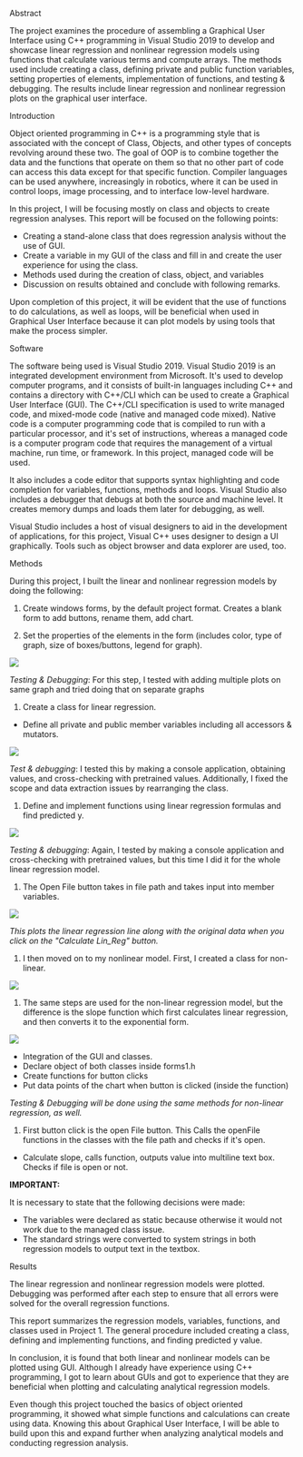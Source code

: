 Abstract

The project examines the procedure of assembling a Graphical User Interface using C++ programming in Visual Studio 2019 to develop and showcase linear regression and nonlinear regression models using functions that calculate various terms and compute arrays. The methods used include creating a class, defining private and public function variables, setting properties of elements, implementation of functions, and testing &amp; debugging. The results include linear regression and nonlinear regression plots on the graphical user interface.

Introduction

Object oriented programming in C++ is a programming style that is associated with the concept of Class, Objects, and other types of concepts revolving around these two. The goal of OOP is to combine together the data and the functions that operate on them so that no other part of code can access this data except for that specific function. Compiler languages can be used anywhere, increasingly in robotics, where it can be used in control loops, image processing, and to interface low-level hardware.

In this project, I will be focusing mostly on class and objects to create regression analyses. This report will be focused on the following points:

- Creating a stand-alone class that does regression analysis without the use of GUI.
- Create a variable in my GUI of the class and fill in and create the user experience for using the class.
- Methods used during the creation of class, object, and variables
- Discussion on results obtained and conclude with following remarks.

Upon completion of this project, it will be evident that the use of functions to do calculations, as well as loops, will be beneficial when used in Graphical User Interface because it can plot models by using tools that make the process simpler.

Software

The software being used is Visual Studio 2019. Visual Studio 2019 is an integrated development environment from Microsoft. It&#39;s used to develop computer programs, and it consists of built-in languages including C++ and contains a directory with C++/CLI which can be used to create a Graphical User Interface (GUI). The C++/CLI specification is used to write managed code, and mixed-mode code (native and managed code mixed). Native code is a computer programming code that is compiled to run with a particular processor, and it&#39;s set of instructions, whereas a managed code is a computer program code that requires the management of a virtual machine, run time, or framework. In this project, managed code will be used.

It also includes a code editor that supports syntax highlighting and code completion for variables, functions, methods and loops. Visual Studio also includes a debugger that debugs at both the source and machine level. It creates memory dumps and loads them later for debugging, as well.

Visual Studio includes a host of visual designers to aid in the development of applications, for this project, Visual C++ uses designer to design a UI graphically. Tools such as object browser and data explorer are used, too.

Methods

During this project, I built the linear and nonlinear regression models by doing the following:

1. Create windows forms, by the default project format. Creates a blank form to add buttons, rename them, add chart.

1. Set the properties of the elements in the form (includes color, type of graph, size of boxes/buttons, legend for graph).

![](RackMultipart20200507-4-180inre_html_1d8dec7ce317a9d.jpg)

_Testing &amp; Debugging_: For this step, I tested with adding multiple plots on same graph and tried doing that on separate graphs

1. Create a class for linear regression.
  - Define all private and public member variables including all accessors &amp; mutators.

![](RackMultipart20200507-4-180inre_html_4167f9d32524a32b.jpg)

_Test &amp; debugging_: I tested this by making a console application, obtaining values, and cross-checking with pretrained values. Additionally, I fixed the scope and data extraction issues by rearranging the class.

1. Define and implement functions using linear regression formulas and find predicted y.

![](RackMultipart20200507-4-180inre_html_a68e66dca00de65d.jpg)

_Testing &amp; debugging_: Again, I tested by making a console application and cross-checking with pretrained values, but this time I did it for the whole linear regression model.

1. The Open File button takes in file path and takes input into member variables.

![](RackMultipart20200507-4-180inre_html_731a70a052eb616d.jpg)

_This plots the linear regression line along with the original data when you click on the &quot;Calculate Lin\_Reg&quot; button._

1. I then moved on to my nonlinear model. First, I created a class for non-linear.

![](RackMultipart20200507-4-180inre_html_63adb0119cf7b1c1.jpg)

1. The same steps are used for the non-linear regression model, but the difference is the slope function which first calculates linear regression, and then converts it to the exponential form.

![](RackMultipart20200507-4-180inre_html_17f022538553d839.jpg)

- Integration of the GUI and classes.
- Declare object of both classes inside forms1.h
- Create functions for button clicks
- Put data points of the chart when button is clicked (inside the function)

_Testing &amp; Debugging will be done using the same methods for non-linear regression, as well._

1. First button click is the open File button. This Calls the openFile functions in the classes with the file path and checks if it&#39;s open.
  - Calculate slope, calls function, outputs value into multiline text box. Checks if file is open or not.


**IMPORTANT:**

It is necessary to state that the following decisions were made:

- The variables were declared as static because otherwise it would not work due to the managed class issue.
- The standard strings were converted to system strings in both regression models to output text in the textbox.


Results

The linear regression and nonlinear regression models were plotted. Debugging was performed after each step to ensure that all errors were solved for the overall regression functions.

This report summarizes the regression models, variables, functions, and classes used in Project 1. The general procedure included creating a class, defining and implementing functions, and finding predicted y value.

In conclusion, it is found that both linear and nonlinear models can be plotted using GUI. Although I already have experience using C++ programming, I got to learn about GUIs and got to experience that they are beneficial when plotting and calculating analytical regression models.

Even though this project touched the basics of object oriented programming, it showed what simple functions and calculations can create using data. Knowing this about Graphical User Interface, I will be able to build upon this and expand further when analyzing analytical models and conducting regression analysis.

